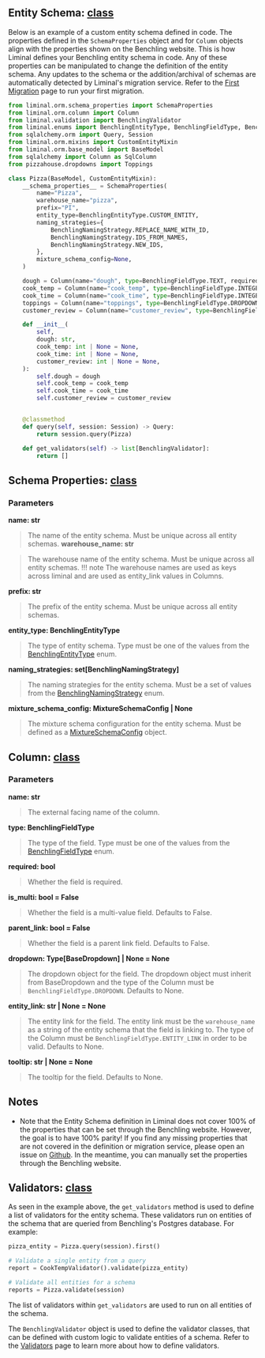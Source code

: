 
## Entity Schema: [class](https://github.com/dynotx/liminal-orm/blob/main/liminal/orm/base_model.py)

Below is an example of a custom entity schema defined in code. The properties defined in the `SchemaProperties` object and for `Column` objects
align with the properties shown on the Benchling website. This is how Liminal defines your Benchling entity schema in code. Any of these properties
can be manipulated to change the definition of the entity schema. Any updates to the schema or the addition/archival of schemas are automatically
detected by Liminal's migration service. Refer to the [First Migration](../getting-started/first-migration.md) page to run your first migration.

```python
from liminal.orm.schema_properties import SchemaProperties
from liminal.orm.column import Column
from liminal.validation import BenchlingValidator
from liminal.enums import BenchlingEntityType, BenchlingFieldType, BenchlingNamingStrategy
from sqlalchemy.orm import Query, Session
from liminal.orm.mixins import CustomEntityMixin
from liminal.orm.base_model import BaseModel
from sqlalchemy import Column as SqlColumn
from pizzahouse.dropdowns import Toppings

class Pizza(BaseModel, CustomEntityMixin):
    __schema_properties__ = SchemaProperties(
        name="Pizza",
        warehouse_name="pizza",
        prefix="PI",
        entity_type=BenchlingEntityType.CUSTOM_ENTITY,
        naming_strategies={
            BenchlingNamingStrategy.REPLACE_NAME_WITH_ID,
            BenchlingNamingStrategy.IDS_FROM_NAMES,
            BenchlingNamingStrategy.NEW_IDS,
        },
        mixture_schema_config=None,
    )

    dough = Column(name="dough", type=BenchlingFieldType.TEXT, required=True)
    cook_temp = Column(name="cook_temp", type=BenchlingFieldType.INTEGER, required=False)
    cook_time = Column(name="cook_time", type=BenchlingFieldType.INTEGER, required=False)
    toppings = Column(name="toppings", type=BenchlingFieldType.DROPDOWN, required=False, dropdown=Toppings)
    customer_review = Column(name="customer_review", type=BenchlingFieldType.INTEGER, required=False)

    def __init__(
        self,
        dough: str,
        cook_temp: int | None = None,
        cook_time: int | None = None,
        customer_review: int | None = None,
    ):
        self.dough = dough
        self.cook_temp = cook_temp
        self.cook_time = cook_time
        self.customer_review = customer_review


    @classmethod
    def query(self, session: Session) -> Query:
        return session.query(Pizza)

    def get_validators(self) -> list[BenchlingValidator]:
        return []
```

## Schema Properties: [class](https://github.com/dynotx/liminal-orm/blob/main/liminal/orm/schema_properties.py)

### Parameters

**name: str**

> The name of the entity schema. Must be unique across all entity schemas.
**warehouse_name: str**

> The warehouse name of the entity schema. Must be unique across all entity schemas.
!!! note
    The warehouse names are used as keys across liminal and are used as entity_link values in Columns.

**prefix: str**

> The prefix of the entity schema. Must be unique across all entity schemas.

**entity_type: BenchlingEntityType**

> The type of entity schema. Type must be one of the values from the [BenchlingEntityType](https://github.com/dynotx/liminal-orm/blob/main/liminal/enums/benchling_entity_type.py) enum.

**naming_strategies: set[BenchlingNamingStrategy]**

> The naming strategies for the entity schema. Must be a set of values from the [BenchlingNamingStrategy](https://github.com/dynotx/liminal-orm/blob/main/liminal/enums/benchling_naming_strategy.py) enum.

**mixture_schema_config: MixtureSchemaConfig | None**

> The mixture schema configuration for the entity schema. Must be defined as a [MixtureSchemaConfig](https://github.com/dynotx/liminal-orm/blob/main/liminal/base/properties/base_schema_properties.py) object.

## Column: [class](https://github.com/dynotx/liminal-orm/blob/main/liminal/orm/column.py)

### Parameters

**name: str**

> The external facing name of the column.

**type: BenchlingFieldType**

> The type of the field. Type must be one of the values from the [BenchlingFieldType](https://github.com/dynotx/liminal-orm/blob/main/liminal/enums/benchling_field_type.py) enum.

**required: bool**

> Whether the field is required.

**is_multi: bool = False**

> Whether the field is a multi-value field. Defaults to False.

**parent_link: bool = False**

> Whether the field is a parent link field. Defaults to False.

**dropdown: Type[BaseDropdown] | None = None**

> The dropdown object for the field. The dropdown object must inherit from BaseDropdown and the type of the Column must be `BenchlingFieldType.DROPDOWN`. Defaults to None.

**entity_link: str | None = None**

> The entity link for the field. The entity link must be the `warehouse_name` as a string of the entity schema that the field is linking to. The type of the Column must be `BenchlingFieldType.ENTITY_LINK` in order to be valid. Defaults to None.

**tooltip: str | None = None**

> The tooltip for the field. Defaults to None.

## Notes

- Note that the Entity Schema definition in Liminal does not cover 100% of the properties that can be set through the Benchling website. However, the goal is to have 100% parity! If you find any missing properties that are not covered in the definition or migration service, please open an issue on [Github](https://github.com/dynotx/liminal-orm/issues). In the meantime, you can manually set the properties through the Benchling website.

## Validators: [class](https://github.com/dynotx/liminal-orm/blob/main/liminal/validation/__init__.py)

As seen in the example above, the `get_validators` method is used to define a list of validators for the entity schema. These validators run on entities of the schema that are queried from Benchling's Postgres database. For example:

```python
pizza_entity = Pizza.query(session).first()

# Validate a single entity from a query
report = CookTempValidator().validate(pizza_entity)

# Validate all entities for a schema
reports = Pizza.validate(session)
```

The list of validators within `get_validators` are used to run on all entities of the schema.

The `BenchlingValidator` object is used to define the validator classes, that can be defined with custom logic to validate entities of a schema. Refer to the [Validators](./validators.md) page to learn more about how to define validators.
